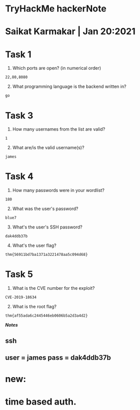 # TryHackMe hackerNote

# Saikat Karmakar | Jan 20:2021

# Task 1 
1. Which ports are open? (in numerical order)
```
22,80,8080
```
2. What programming language is the backend written in?
```
go
```

# Task 3
1. How many usernames from the list are valid?
```
1
```
2. What are/is the valid username(s)?
```
james
```

# Task 4 
1. How many passwords were in your wordlist?
```
180
```
2. What was the user's password?
```
blue7
```
3. What's the user's SSH password?
```
dak4ddb37b
```
4. What's the user flag?
```
thm{56911bd7ba1371a3221478aa5c094d68}
```

# Task 5 
1. What is the CVE number for the exploit?
```
CVE-2019-18634 
```
2. What is the root flag?
```
thm{af55ada6c2445446eb0606b5a2d3a4d2}
```


***Notes***

ssh 
-------------------
user = james
pass = dak4ddb37b
-------------------

new:
======================
time based auth.
======================